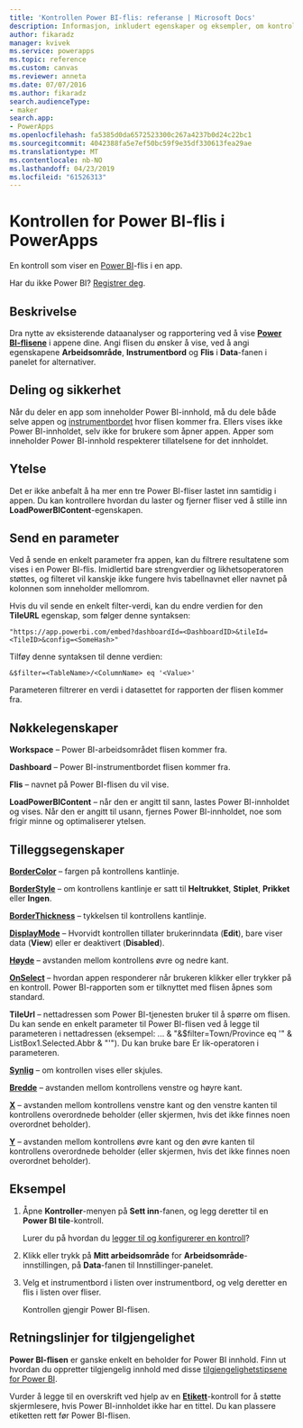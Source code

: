 ```yaml
---
title: 'Kontrollen Power BI-flis: referanse | Microsoft Docs'
description: Informasjon, inkludert egenskaper og eksempler, om kontrollen for Power BI-flis
author: fikaradz
manager: kvivek
ms.service: powerapps
ms.topic: reference
ms.custom: canvas
ms.reviewer: anneta
ms.date: 07/07/2016
ms.author: fikaradz
search.audienceType:
- maker
search.app:
- PowerApps
ms.openlocfilehash: fa5385d0da6572523300c267a4237b0d24c22bc1
ms.sourcegitcommit: 4042388fa5e7ef50bc59f9e35df330613fea29ae
ms.translationtype: MT
ms.contentlocale: nb-NO
ms.lasthandoff: 04/23/2019
ms.locfileid: "61526313"
---
```

# <a name="power-bi-tile-control-in-powerapps"></a>Kontrollen for Power BI-flis i PowerApps

En kontroll som viser en [Power BI](https://powerbi.microsoft.com)-flis i en app.

Har du ikke Power BI? [Registrer deg](https://docs.microsoft.com/power-bi/service-self-service-signup-for-power-bi).

## <a name="description"></a>Beskrivelse

Dra nytte av eksisterende dataanalyser og rapportering ved å vise **[Power BI-flisene](https://docs.microsoft.com/power-bi/service-dashboard-tiles)** i appene dine. Angi flisen du ønsker å vise, ved å angi egenskapene **Arbeidsområde**, **Instrumentbord** og **Flis** i **Data**-fanen i panelet for alternativer.

## <a name="sharing-and-security"></a>Deling og sikkerhet

Når du deler en app som inneholder Power BI-innhold, må du dele både selve appen og [instrumentbordet](https://docs.microsoft.com/power-bi/service-how-to-collaborate-distribute-dashboards-reports) hvor flisen kommer fra. Ellers vises ikke Power BI-innholdet, selv ikke for brukere som åpner appen. Apper som inneholder Power BI-innhold respekterer tillatelsene for det innholdet.

## <a name="performance"></a>Ytelse

Det er ikke anbefalt å ha mer enn tre Power BI-fliser lastet inn samtidig i appen. Du kan kontrollere hvordan du laster og fjerner fliser ved å stille inn **LoadPowerBIContent**-egenskapen.

## <a name="pass-a-parameter"></a>Send en parameter

Ved å sende en enkelt parameter fra appen, kan du filtrere resultatene som vises i en Power BI-flis. Imidlertid bare strengverdier og likhetsoperatoren støttes, og filteret vil kanskje ikke fungere hvis tabellnavnet eller navnet på kolonnen som inneholder mellomrom.

Hvis du vil sende en enkelt filter-verdi, kan du endre verdien for den **TileURL** egenskap, som følger denne syntaksen:

```"https://app.powerbi.com/embed?dashboardId=<DashboardID>&tileId=<TileID>&config=<SomeHash>" ```

Tilføy denne syntaksen til denne verdien:

```&$filter=<TableName>/<ColumnName> eq '<Value>' ```

Parameteren filtrerer en verdi i datasettet for rapporten der flisen kommer fra.

## <a name="key-properties"></a>Nøkkelegenskaper

**Workspace** – Power BI-arbeidsområdet flisen kommer fra.

**Dashboard** – Power BI-instrumentbordet flisen kommer fra.

**Flis** – navnet på Power BI-flisen du vil vise.

**LoadPowerBIContent** – når den er angitt til sann, lastes Power BI-innholdet og vises. Når den er angitt til usann, fjernes Power BI-innholdet, noe som frigir minne og optimaliserer ytelsen.

## <a name="additional-properties"></a>Tilleggsegenskaper

**[BorderColor](properties-color-border.md)** – fargen på kontrollens kantlinje.

**[BorderStyle](properties-color-border.md)** – om kontrollens kantlinje er satt til **Heltrukket**, **Stiplet**, **Prikket** eller **Ingen**.

**[BorderThickness](properties-color-border.md)** – tykkelsen til kontrollens kantlinje.

**[DisplayMode](properties-core.md)** – Hvorvidt kontrollen tillater brukerinndata (**Edit**), bare viser data (**View**) eller er deaktivert (**Disabled**).

**[Høyde](properties-size-location.md)** – avstanden mellom kontrollens øvre og nedre kant.

**[OnSelect](properties-core.md)** – hvordan appen responderer når brukeren klikker eller trykker på en kontroll. Power BI-rapporten som er tilknyttet med flisen åpnes som standard.

**TileUrl** – nettadressen som Power BI-tjenesten bruker til å spørre om flisen. Du kan sende en enkelt parameter til Power BI-flisen ved å legge til parameteren i nettadressen (eksempel: ... & "&$filter=Town/Province eq '" & ListBox1.Selected.Abbr & "'"). Du kan bruke bare Er lik-operatoren i parameteren.

**[Synlig](properties-core.md)** – om kontrollen vises eller skjules.

**[Bredde](properties-size-location.md)** – avstanden mellom kontrollens venstre og høyre kant.

**[X](properties-size-location.md)** – avstanden mellom kontrollens venstre kant og den venstre kanten til kontrollens overordnede beholder (eller skjermen, hvis det ikke finnes noen overordnet beholder).

**[Y](properties-size-location.md)** – avstanden mellom kontrollens øvre kant og den øvre kanten til kontrollens overordnede beholder (eller skjermen, hvis det ikke finnes noen overordnet beholder).

## <a name="example"></a>Eksempel

1. Åpne **Kontroller**-menyen på **Sett inn**-fanen, og legg deretter til en **Power BI tile**-kontroll.

    Lurer du på hvordan du [legger til og konfigurerer en kontroll](../add-configure-controls.md)?

2. Klikk eller trykk på **Mitt arbeidsområde** for **Arbeidsområde**-innstillingen, på **Data**-fanen til Innstillinger-panelet.

3. Velg et instrumentbord i listen over instrumentbord, og velg deretter en flis i listen over fliser.

    Kontrollen gjengir Power BI-flisen.

## <a name="accessibility-guidelines"></a>Retningslinjer for tilgjengelighet

**Power BI-flisen** er ganske enkelt en beholder for Power BI innhold. Finn ut hvordan du oppretter tilgjengelig innhold med disse [tilgjengelighetstipsene for Power BI](https://docs.microsoft.com/power-bi/desktop-accessibility).

Vurder å legge til en overskrift ved hjelp av en **[Etikett](control-text-box.md)**-kontroll for å støtte skjermlesere, hvis Power BI-innholdet ikke har en tittel. Du kan plassere etiketten rett før Power BI-flisen.
